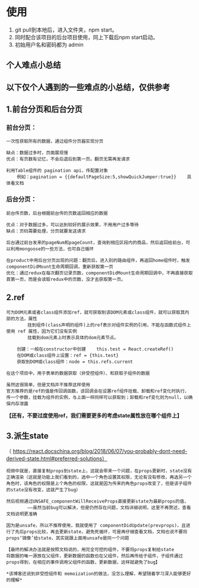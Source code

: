 # 使用
1. git pull到本地后，进入文件夹，npm start。
2. 同时配合该项目的后台项目使用，同上下载后npm start启动。
3. 初始用户名和密码都为 admin

## 个人难点小总结
## 以下仅个人遇到的一些难点的小总结，仅供参考

## 1.前台分页和后台分页
### 前台分页：
    一次性获取所有的数据，通过组件分页器实现分页

    缺点：数据过多时，页面展现慢
    优点：有页数有记忆，不会后退后到第一页。翻页无需再发请求

    利用Table组件的 pagination api，传配置对象
        例如：pagination = {{defaultPageSize:5,showQuickJumper:true}}    具体看文档

### 后台分页：
    前台传页数，后台根据前台传的页数返回相应的数据

    优点：对于数据过多，可以达到较好的展示效果，不用用户过多等待
    缺点：页码需要处理，分页就要发送请求

    后台通过前台发来的pageNum和pageCount，查询到相应区段内的商品，然后返回给前台，可以利用mongoose的一些方法，也可自己循环

    在product中用后台分页出现的问题：翻页后，进入别的路由组件，再返回home组件时，触发componentDidMount生命周期回调，重新获取第一页
    优化：通过redux在每次翻页记录页数，componentDidMount生命周期回调中，不再直接获取首第一页，而是会读取redux中的页数，没才去获取第一页。

## 2.ref
    可为DOM元素或者class组件添加ref，就可获取到该DOM元素或class组件，就可以获取其内部的方法，属性
            挂到组件(class声明的组件)上的ref表示对组件实例的引用，不能在函数式组件上使用 ref 属性，因为它们没有实例
            挂载到dom元素上时表示具体的dom元素节点。

        创建：一般在constructor中创建    this.test = React.createRef()
        在DOM或class组件上设置：ref = {this.test}
        获取到DOM或class组件：node = this.refs.current

    在这个项目中，用于表单的数据获取（非受控组件）、和获取子组件的数据

    虽然这很简单，但是文档并不推荐这样使用
    官方推荐的是ref的值是传回调函数，该回调会在设置ref组件挂载、卸载和ref变化时执行，传一个参数，挂载为组件的实例，与上面一样同样可以获取到；卸载和ref变化则为null，以确保内存泄露

**【还有，不要过度使用ref，我们需要更多的考虑state属性放在哪个组件上】**


## 3.派生state
（ https://react.docschina.org/blog/2018/06/07/you-probably-dont-need-derived-state.html#preferred-solutions）

    视频中就是，直接复制props到state上，这就会带来一个问题，在props更新时，state没有正确渲染（这就是功能上我们看到的，选中一个角色设置其权限，无论有没有修改，再选另一个角色时，该角色的权限是上个角色的权限，这就是因为传来的角色props改变了，但是该子组件的state没有改变，这就产生了bug）

    然后视频通过UNSAFE_componentWillReceiveProps直接更新state为最新props的值，
            ——虽然当前bug可以解决，但是仍然存在问题，文档详细说明，这里不再赘述，查看文档说明更准确

    因为是unsafe，所以不推荐使用，我就使用了 componentDidUpdate(prevprops)，且进行了先后props比较，再去更新state，避免死循环，可是再仔细查看文档，文档也说不要将props‘镜像’给state，其实就跟上面用unsafe是同一个问题    

    【最终的解决办法就是按照文档说的，用完全可控的组件，不要将props复制给state
    将数据的唯一源放在父组件，更新数据的函数也在父组件，然后再传给子组件，子组件通过props得到，在相应的事件调用父组件的函数，更新数据，这样就避免了bug】

    *该博客还说到非受控组件和 memoization的做法，没怎么理解，希望随着学习深入能够更好的理解*

